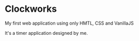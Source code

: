 # Clockworks
My first web application using only HMTL, CSS and VanillaJS

It's a timer application designed by me.
